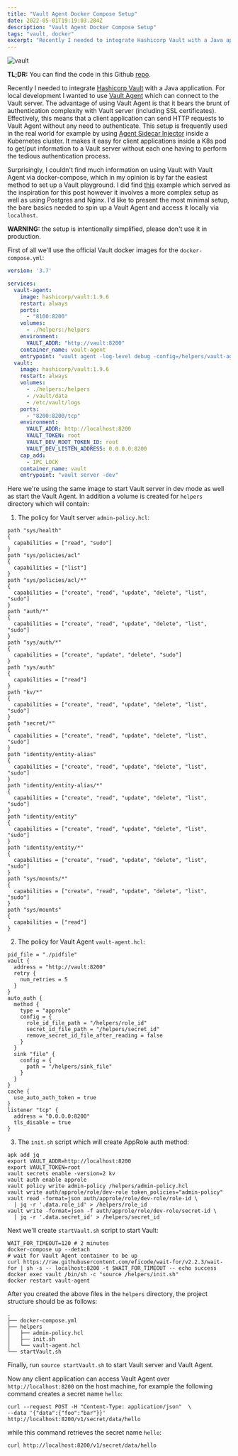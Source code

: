 ```yaml
---
title: "Vault Agent Docker Compose Setup"
date: 2022-05-01T19:19:03.284Z
description: "Vault Agent Docker Compose Setup"
tags: "vault, docker"
excerpt: "Recently I needed to integrate Hashicorp Vault with a Java application. For local development I wanted to use Vault Agent..."
---
```


![vault](./vault.jpg)

**TL;DR:** You can find the code in this Github [repo](https://github.com/yossisp/vault-agent-docker-compose).

Recently I needed to integrate [Hashicorp Vault](https://www.hashicorp.com/products/vault) with a Java application. For local development I wanted to use [Vault Agent](https://www.vaultproject.io/docs/agent) which can connect to the Vault server. The advantage of using Vault Agent is that it bears the brunt of authentication complexity with Vault server (including SSL certificates). Effectively, this means that a client application can send HTTP requests to Vault Agent without any need to authenticate. This setup is frequently used in the real world for example by using [Agent Sidecar Injector](https://www.vaultproject.io/docs/platform/k8s/injector) inside a Kubernetes cluster. It makes it easy for client applications inside a K8s pod to get/put information to a Vault server without each one having to perform the tedious authentication process.

Surprisingly, I couldn't find much information on using Vault with Vault Agent via docker-compose, which in my opinion is by far the easiest method to set up a Vault playground. I did find [this](https://gitlab.com/kawsark/vault-agent-docker/-/tree/master) example which served as the inspiration for this post however it involves a more complex setup as well as using Postgres and Nginx. I'd like to present the most minimal setup, the bare basics needed to spin up a Vault Agent and access it locally via `localhost`.

**WARNING:** the setup is intentionally simplified, please don't use it in production.

First of all we'll use the official Vault docker images for the `docker-compose.yml`:
```yml
version: '3.7'

services:
  vault-agent:
    image: hashicorp/vault:1.9.6
    restart: always
    ports:
      - "8100:8200"
    volumes:
      - ./helpers:/helpers
    environment:
      VAULT_ADDR: "http://vault:8200"
    container_name: vault-agent
    entrypoint: "vault agent -log-level debug -config=/helpers/vault-agent.hcl"
  vault:
    image: hashicorp/vault:1.9.6
    restart: always
    volumes:
      - ./helpers:/helpers
      - /vault/data
      - /etc/vault/logs
    ports:
      - "8200:8200/tcp"
    environment:
      VAULT_ADDR: http://localhost:8200
      VAULT_TOKEN: root
      VAULT_DEV_ROOT_TOKEN_ID: root
      VAULT_DEV_LISTEN_ADDRESS: 0.0.0.0:8200
    cap_add:
      - IPC_LOCK
    container_name: vault
    entrypoint: "vault server -dev"
```

Here we're using the same image to start Vault server in dev mode as well as start the Vault Agent. In addition a volume is created for `helpers` directory which will contain:
1. The policy for Vault server `admin-policy.hcl`:
```hcl
path "sys/health"
{
  capabilities = ["read", "sudo"]
}
path "sys/policies/acl"
{
  capabilities = ["list"]
}
path "sys/policies/acl/*"
{
  capabilities = ["create", "read", "update", "delete", "list", "sudo"]
}
path "auth/*"
{
  capabilities = ["create", "read", "update", "delete", "list", "sudo"]
}
path "sys/auth/*"
{
  capabilities = ["create", "update", "delete", "sudo"]
}
path "sys/auth"
{
  capabilities = ["read"]
}
path "kv/*"
{
  capabilities = ["create", "read", "update", "delete", "list", "sudo"]
}
path "secret/*"
{
  capabilities = ["create", "read", "update", "delete", "list", "sudo"]
}
path "identity/entity-alias"
{
  capabilities = ["create", "read", "update", "delete", "list", "sudo"]
}
path "identity/entity-alias/*"
{
  capabilities = ["create", "read", "update", "delete", "list", "sudo"]
}
path "identity/entity"
{
  capabilities = ["create", "read", "update", "delete", "list", "sudo"]
}
path "identity/entity/*"
{
  capabilities = ["create", "read", "update", "delete", "list", "sudo"]
}
path "sys/mounts/*"
{
  capabilities = ["create", "read", "update", "delete", "list", "sudo"]
}
path "sys/mounts"
{
  capabilities = ["read"]
}
```
2. The policy for Vault Agent `vault-agent.hcl`:
```hcl
pid_file = "./pidfile"
vault {
  address = "http://vault:8200"
  retry {
    num_retries = 5
  }
}
auto_auth {
  method {
    type = "approle"
    config = {
      role_id_file_path = "/helpers/role_id"
      secret_id_file_path = "/helpers/secret_id"
      remove_secret_id_file_after_reading = false
    }
  }
  sink "file" {
    config = {
      path = "/helpers/sink_file"
    }
  }
}
cache {
  use_auto_auth_token = true
}
listener "tcp" {
  address = "0.0.0.0:8200"
  tls_disable = true
}
```
3. The `init.sh` script which will create AppRole auth method:
```shell
apk add jq
export VAULT_ADDR=http://localhost:8200
export VAULT_TOKEN=root
vault secrets enable -version=2 kv
vault auth enable approle
vault policy write admin-policy /helpers/admin-policy.hcl
vault write auth/approle/role/dev-role token_policies="admin-policy"
vault read -format=json auth/approle/role/dev-role/role-id \
  | jq -r '.data.role_id' > /helpers/role_id
vault write -format=json -f auth/approle/role/dev-role/secret-id \
  | jq -r '.data.secret_id' > /helpers/secret_id
```

Next we'll create `startVault.sh` script to start Vault:
```shell
WAIT_FOR_TIMEOUT=120 # 2 minutes
docker-compose up --detach
# wait for Vault Agent container to be up
curl https://raw.githubusercontent.com/eficode/wait-for/v2.2.3/wait-for | sh -s -- localhost:8200 -t $WAIT_FOR_TIMEOUT -- echo success
docker exec vault /bin/sh -c "source /helpers/init.sh"
docker restart vault-agent
```

After you created the above files in the `helpers` directory, the project structure should be as follows:
```
.
├── docker-compose.yml
├── helpers
│   ├── admin-policy.hcl
│   ├── init.sh
│   └── vault-agent.hcl
└── startVault.sh
```

Finally, run `source startVault.sh` to start Vault server and Vault Agent.

Now any client application can access Vault Agent over `http://localhost:8200` on the host machine, for example the following command creates a secret name `hello`:
```shell
curl --request POST -H "Content-Type: application/json"  \
--data '{"data":{"foo":"bar"}}' http://localhost:8200/v1/secret/data/hello
```
while this command retrieves the secret name `hello`:
```shell
curl http://localhost:8200/v1/secret/data/hello
```